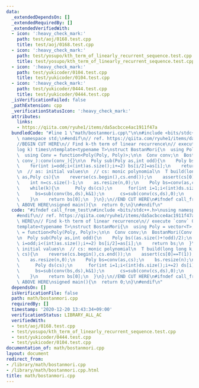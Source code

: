 ```yaml
---
data:
  _extendedDependsOn: []
  _extendedRequiredBy: []
  _extendedVerifiedWith:
  - icon: ':heavy_check_mark:'
    path: test/aoj/0168.test.cpp
    title: test/aoj/0168.test.cpp
  - icon: ':heavy_check_mark:'
    path: test/yosupo/kth_term_of_linearly_recurrent_sequence.test.cpp
    title: test/yosupo/kth_term_of_linearly_recurrent_sequence.test.cpp
  - icon: ':heavy_check_mark:'
    path: test/yukicoder/0104.test.cpp
    title: test/yukicoder/0104.test.cpp
  - icon: ':heavy_check_mark:'
    path: test/yukicoder/0444.test.cpp
    title: test/yukicoder/0444.test.cpp
  _isVerificationFailed: false
  _pathExtension: cpp
  _verificationStatusIcon: ':heavy_check_mark:'
  attributes:
    links:
    - https://qiita.com/ryuhe1/items/da5acbcce4ac1911f47a
  bundledCode: "#line 1 \"math/bostanmori.cpp\"\n\n#include <bits/stdc++.h>\nusing\
    \ namespace std;\n#endif\n// ref. https://qiita.com/ryuhe1/items/da5acbcce4ac1911f47a\n\
    //BEGIN CUT HERE\n// Find k-th term of linear recurrence\n// execute `conv` O(\\\
    log k) times\ntemplate<typename T>\nstruct BostanMori{\n  using Poly = vector<T>;\n\
    \  using Conv = function<Poly(Poly, Poly)>;\n\n  Conv conv;\n  BostanMori(Conv\
    \ conv_):conv(conv_){}\n\n  Poly sub(Poly as,int odd){\n    Poly bs((as.size()+!odd)/2);\n\
    \    for(int i=odd;i<(int)as.size();i+=2) bs[i/2]=as[i];\n    return bs;\n  }\n\
    \n  // as: initial values\n  // cs: monic polynomial\n  T build(long long k,Poly\
    \ as,Poly cs){\n    reverse(cs.begin(),cs.end());\n    assert(cs[0]==T(1));\n\
    \    int n=cs.size()-1;\n    as.resize(n,0);\n    Poly bs=conv(as,cs);\n    bs.resize(n);\n\
    \    while(k){\n      Poly ds(cs);\n      for(int i=1;i<(int)ds.size();i+=2) ds[i]=-ds[i];\n\
    \      bs=sub(conv(bs,ds),k&1);\n      cs=sub(conv(cs,ds),0);\n      k>>=1;\n\
    \    }\n    return bs[0];\n  }\n};\n//END CUT HERE\n#ifndef call_from_test\n//INSERT\
    \ ABOVE HERE\nsigned main(){\n  return 0;\n}\n#endif\n"
  code: "#ifndef call_from_test\n#include <bits/stdc++.h>\nusing namespace std;\n\
    #endif\n// ref. https://qiita.com/ryuhe1/items/da5acbcce4ac1911f47a\n//BEGIN CUT\
    \ HERE\n// Find k-th term of linear recurrence\n// execute `conv` O(\\log k) times\n\
    template<typename T>\nstruct BostanMori{\n  using Poly = vector<T>;\n  using Conv\
    \ = function<Poly(Poly, Poly)>;\n\n  Conv conv;\n  BostanMori(Conv conv_):conv(conv_){}\n\
    \n  Poly sub(Poly as,int odd){\n    Poly bs((as.size()+!odd)/2);\n    for(int\
    \ i=odd;i<(int)as.size();i+=2) bs[i/2]=as[i];\n    return bs;\n  }\n\n  // as:\
    \ initial values\n  // cs: monic polynomial\n  T build(long long k,Poly as,Poly\
    \ cs){\n    reverse(cs.begin(),cs.end());\n    assert(cs[0]==T(1));\n    int n=cs.size()-1;\n\
    \    as.resize(n,0);\n    Poly bs=conv(as,cs);\n    bs.resize(n);\n    while(k){\n\
    \      Poly ds(cs);\n      for(int i=1;i<(int)ds.size();i+=2) ds[i]=-ds[i];\n\
    \      bs=sub(conv(bs,ds),k&1);\n      cs=sub(conv(cs,ds),0);\n      k>>=1;\n\
    \    }\n    return bs[0];\n  }\n};\n//END CUT HERE\n#ifndef call_from_test\n//INSERT\
    \ ABOVE HERE\nsigned main(){\n  return 0;\n}\n#endif\n"
  dependsOn: []
  isVerificationFile: false
  path: math/bostanmori.cpp
  requiredBy: []
  timestamp: '2020-12-20 13:43:34+09:00'
  verificationStatus: LIBRARY_ALL_AC
  verifiedWith:
  - test/aoj/0168.test.cpp
  - test/yosupo/kth_term_of_linearly_recurrent_sequence.test.cpp
  - test/yukicoder/0444.test.cpp
  - test/yukicoder/0104.test.cpp
documentation_of: math/bostanmori.cpp
layout: document
redirect_from:
- /library/math/bostanmori.cpp
- /library/math/bostanmori.cpp.html
title: math/bostanmori.cpp
---
```

